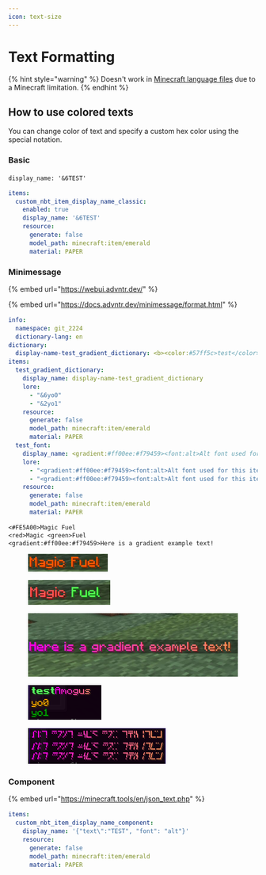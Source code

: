 ```yaml
---
icon: text-size
---
```


# Text Formatting

{% hint style="warning" %}
Doesn't work in [Minecraft language files](broken-reference) due to a Minecraft limitation.
{% endhint %}

## How to use colored texts

You can change color of text and specify a custom hex color using the special notation.

### Basic

`display_name: '&6TEST'`

```yml
items:
  custom_nbt_item_display_name_classic:
    enabled: true
    display_name: '&6TEST'
    resource:
      generate: false
      model_path: minecraft:item/emerald
      material: PAPER

```

### Minimessage

{% embed url="https://webui.advntr.dev/" %}

{% embed url="https://docs.advntr.dev/minimessage/format.html" %}

```yml
info:
  namespace: git_2224
  dictionary-lang: en
dictionary:
  display-name-test_gradient_dictionary: <b><color:#57ff5c>test</color></b><gradient:#ff00ee:#f79459>Amogus</gradient>
items:
  test_gradient_dictionary:
    display_name: display-name-test_gradient_dictionary
    lore:
      - "&6yo0"
      - "&2yo1"
    resource:
      generate: false
      model_path: minecraft:item/emerald
      material: PAPER
  test_font:
    display_name: <gradient:#ff00ee:#f79459><font:alt>Alt font used for this item</font></gradient>
    lore:
      - "<gradient:#ff00ee:#f79459><font:alt>Alt font used for this item</font></gradient>"
      - "<gradient:#ff00ee:#f79459><font:alt>Alt font used for this item</font></gradient>"
    resource:
      generate: false
      model_path: minecraft:item/emerald
      material: PAPER
```

```
<#FE5A00>Magic Fuel
<red>Magic <green>Fuel
<gradient:#ff00ee:#f79459>Here is a gradient example text!
```

<div><figure><img src="../.gitbook/assets/image (3) (1) (1) (1) (1).png" alt=""><figcaption></figcaption></figure> <figure><img src="../.gitbook/assets/image (2) (1) (1) (1) (1) (1).png" alt=""><figcaption></figcaption></figure> <figure><img src="../.gitbook/assets/image (45).png" alt=""><figcaption></figcaption></figure></div>

<div><figure><img src="../.gitbook/assets/example_minimessage_2.png" alt=""><figcaption></figcaption></figure> <figure><img src="../.gitbook/assets/example_minimessage_1.png" alt=""><figcaption></figcaption></figure></div>

### Component

{% embed url="https://minecraft.tools/en/json_text.php" %}

```yaml
items:  
  custom_nbt_item_display_name_component:
    display_name: '{"text\":"TEST", "font": "alt"}'
    resource:
      generate: false
      model_path: minecraft:item/emerald
      material: PAPER
```
